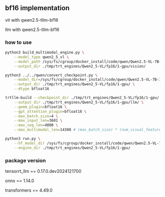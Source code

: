 ## bf16 implementation

vit with qwen2.5-tllm-bf16

llm with qwen2.5-tllm-bf16

### how to use

``` bash
python3 build_multimodal_engine.py \
    --model_type qwen2_5_vl \
    --model_path /sys/fs/cgroup/docker_install/code/qwen/Qwen2.5-VL-7B-Instruct \
    --output_dir ./tmp/trt_engines/Qwen2_5-VL/fp16/1-gpu/vision/

python3 ../../qwen/convert_checkpoint.py \
    --model_dir=/sys/fs/cgroup/docker_install/code/qwen/Qwen2.5-VL-7B-Instruct \
    --output_dir ./tmp/trt_engines/Qwen2_5-VL/fp16/1-gpu/ \
    --dtype bfloat16

trtllm-build --checkpoint_dir ./tmp/trt_engines/Qwen2_5-VL/fp16/1-gpu/ \
    --output_dir ./tmp/trt_engines/Qwen2_5-VL/fp16/1-gpu/llm/ \
    --gemm_plugin=bfloat16 \
    --gpt_attention_plugin=bfloat16 \
    --max_batch_size=4 \
    --max_input_len=3601 \
    --max_seq_len=4000 \
    --max_multimodal_len=14308 # (max_batch_size) * (num_visual_features)

python3 run.py \
    --hf_model_dir /sys/fs/cgroup/docker_install/code/qwen/Qwen2.5-VL-7B-Instruct \
    --engine_dir ./tmp/trt_engines/Qwen2_5-VL/fp16/1-gpu/

```

### package version

tensorrt_llm == 0.17.0.dev2024121700

onnx == 1.14.0

transformers == 4.49.0